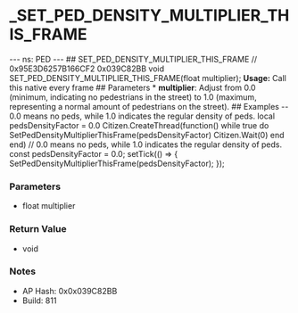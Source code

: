 # _SET_PED_DENSITY_MULTIPLIER_THIS_FRAME

--- ns: PED --- ## SET_PED_DENSITY_MULTIPLIER_THIS_FRAME  // 0x95E3D6257B166CF2 0x039C82BB void SET_PED_DENSITY_MULTIPLIER_THIS_FRAME(float multiplier);  **Usage:** Call this native every frame  ## Parameters * **multiplier**: Adjust from 0.0 (minimum, indicating no pedestrians in the street) to 1.0 (maximum, representing a normal amount of pedestrians on the street).  ## Examples -- 0.0 means no peds, while 1.0 indicates the regular density of peds. local pedsDensityFactor = 0.0  Citizen.CreateThread(function() while true do SetPedDensityMultiplierThisFrame(pedsDensityFactor) Citizen.Wait(0) end end)  // 0.0 means no peds, while 1.0 indicates the regular density of peds. const pedsDensityFactor = 0.0;  setTick(() => { SetPedDensityMultiplierThisFrame(pedsDensityFactor); });

### Parameters
* float multiplier

### Return Value
* void

### Notes
* AP Hash: 0x0x039C82BB
* Build: 811

